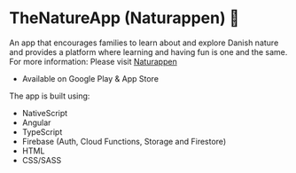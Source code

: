 # TheNatureApp (Naturappen) 🌻
An app that encourages families to learn about and explore Danish nature and 
provides a platform where learning and having fun is one and the same. 
For more information: Please visit [Naturappen](https://www.naturappen.dk/)
- Available on Google Play & App Store

The app is built using:
- NativeScript
- Angular
- TypeScript
- Firebase (Auth, Cloud Functions, Storage and Firestore)
- HTML
- CSS/SASS
